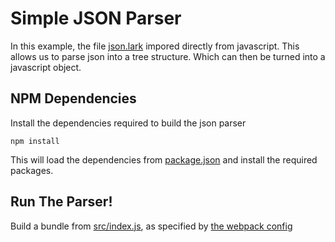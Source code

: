 # Simple JSON Parser

In this example, the file [json.lark](src/json.lark) impored directly from javascript.
 This allows us to parse json into a tree structure. 
Which can then be turned into a javascript object.

## NPM Dependencies

Install the dependencies required to build the json parser

```
npm install
```

This will load the dependencies from [package.json](package.json) and install the required packages.

## Run The Parser!

Build a bundle from [src/index.js](src/index.js), as specified by [the webpack config](webpack.config.js)
